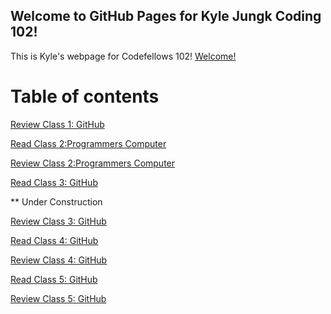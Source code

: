 ## Welcome to GitHub Pages for Kyle Jungk Coding 102!

This is Kyle's webpage for Codefellows 102! [Welcome!](https://averion305.github.io/reading-notes/)

# Table of contents

[Review Class 1: GitHub](https://averion305.github.io/reading-notes/review_class_1)

[Read Class 2:Programmers Computer](https://averion305.github.io/reading-notes/Read02CodersComputer)

[Review Class 2:Programmers Computer](https://averion305.github.io/reading-notes/ReviewClass2)

[Read Class 3: GitHub](https://averion305.github.io/reading-notes/read03)

** Under Construction


[Review Class 3: GitHub](https://averion305.github.io/reading-notes/review03)

[Read Class 4: GitHub](https://averion305.github.io/reading-notes/read04)

[Review Class 4: GitHub](https://averion305.github.io/reading-notes/review04)

[Read Class 5: GitHub](https://averion305.github.io/reading-notes/read05)

[Review Class 5: GitHub](https://averion305.github.io/reading-notes/review05)
